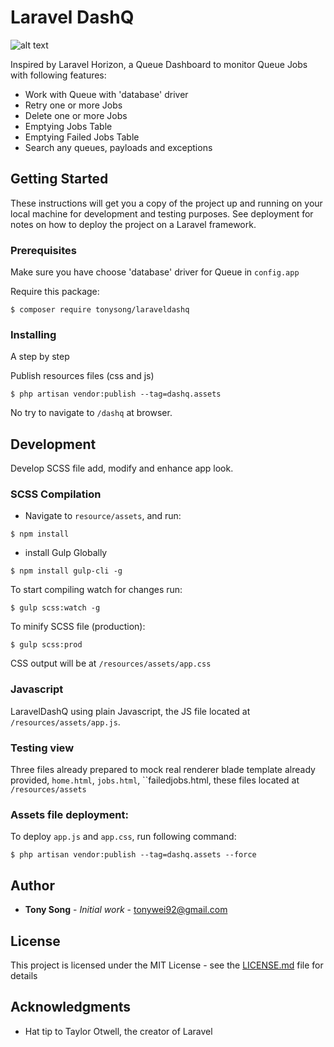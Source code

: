 # Laravel DashQ


![alt text](https://raw.githubusercontent.com/tonywei92/laraveldashq/master/resources/assets/logo.png)

Inspired by Laravel Horizon, a Queue Dashboard to monitor Queue Jobs with following features:
* Work with Queue with 'database' driver
* Retry one or more Jobs
* Delete one or more Jobs
* Emptying Jobs Table
* Emptying Failed Jobs Table
* Search any queues, payloads and exceptions


## Getting Started

These instructions will get you a copy of the project up and running on your local machine for development and testing purposes. See deployment for notes on how to deploy the project on a Laravel framework.

### Prerequisites
Make sure you have choose 'database' driver for Queue in `config.app`

Require this package:

```
$ composer require tonysong/laraveldashq
```

### Installing

A step by step

Publish resources files (css and js)

```
$ php artisan vendor:publish --tag=dashq.assets
```

No try to navigate to `/dashq` at browser.

## Development

Develop SCSS file add, modify and enhance app look.

### SCSS Compilation

* Navigate to `resource/assets`, and  run:

```
$ npm install
```
* install Gulp Globally
```
$ npm install gulp-cli -g 
```

To start compiling watch for changes run:
```
$ gulp scss:watch -g
```
To minify SCSS file (production):
```
$ gulp scss:prod 
```

CSS output will be at `/resources/assets/app.css`

### Javascript
LaravelDashQ using plain Javascript, the JS file located at `/resources/assets/app.js`.

### Testing view
Three files already prepared to mock real renderer blade template already provided, `home.html`, `jobs.html`, ``failedjobs.html, these files located at `/resources/assets`

### Assets file deployment:
To deploy `app.js` and `app.css`, run following command:
```
$ php artisan vendor:publish --tag=dashq.assets --force
```
## Author
* **Tony Song** - *Initial work* - [tonywei92@gmail.com](mailto:tonywei92@gmail.com)

## License

This project is licensed under the MIT License - see the [LICENSE.md](LICENSE.md) file for details

## Acknowledgments

* Hat tip to Taylor Otwell, the creator of Laravel
